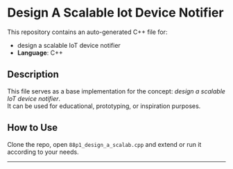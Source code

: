 # Design A Scalable Iot Device Notifier

This repository contains an auto-generated C++ file for:

- design a scalable IoT device notifier
- **Language**: C++

## Description

This file serves as a base implementation for the concept: *design a scalable IoT device notifier*.  
It can be used for educational, prototyping, or inspiration purposes.

## How to Use

Clone the repo, open `88p1_design_a_scalab.cpp` and extend or run it according to your needs.

---


